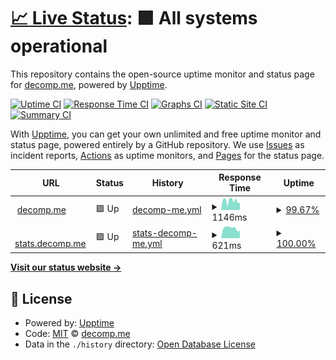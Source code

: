 # [📈 Live Status](https://status.decomp.me): <!--live status--> **🟩 All systems operational**

This repository contains the open-source uptime monitor and status page for [decomp.me](https://decomp.me), powered by [Upptime](https://github.com/upptime/upptime).

[![Uptime CI](https://github.com/decompme/upptime/workflows/Uptime%20CI/badge.svg)](https://github.com/decompme/upptime/actions?query=workflow%3A%22Uptime+CI%22)
[![Response Time CI](https://github.com/decompme/upptime/workflows/Response%20Time%20CI/badge.svg)](https://github.com/decompme/upptime/actions?query=workflow%3A%22Response+Time+CI%22)
[![Graphs CI](https://github.com/decompme/upptime/workflows/Graphs%20CI/badge.svg)](https://github.com/decompme/upptime/actions?query=workflow%3A%22Graphs+CI%22)
[![Static Site CI](https://github.com/decompme/upptime/workflows/Static%20Site%20CI/badge.svg)](https://github.com/decompme/upptime/actions?query=workflow%3A%22Static+Site+CI%22)
[![Summary CI](https://github.com/decompme/upptime/workflows/Summary%20CI/badge.svg)](https://github.com/decompme/upptime/actions?query=workflow%3A%22Summary+CI%22)

With [Upptime](https://upptime.js.org), you can get your own unlimited and free uptime monitor and status page, powered entirely by a GitHub repository. We use [Issues](https://github.com/decompme/upptime/issues) as incident reports, [Actions](https://github.com/decompme/upptime/actions) as uptime monitors, and [Pages](https://status.decomp.me) for the status page.

<!--start: status pages-->
<!-- This summary is generated by Upptime (https://github.com/upptime/upptime) -->
<!-- Do not edit this manually, your changes will be overwritten -->
<!-- prettier-ignore -->
| URL | Status | History | Response Time | Uptime |
| --- | ------ | ------- | ------------- | ------ |
| <img alt="" src="https://icons.duckduckgo.com/ip3/decomp.me.ico" height="13"> [decomp.me](https://decomp.me) | 🟩 Up | [decomp-me.yml](https://github.com/decompme/upptime/commits/HEAD/history/decomp-me.yml) | <details><summary><img alt="Response time graph" src="./graphs/decomp-me/response-time-week.png" height="20"> 1146ms</summary><br><a href="https://status.decomp.me/history/decomp-me"><img alt="Response time 1036" src="https://img.shields.io/endpoint?url=https%3A%2F%2Fraw.githubusercontent.com%2Fdecompme%2Fupptime%2FHEAD%2Fapi%2Fdecomp-me%2Fresponse-time.json"></a><br><a href="https://status.decomp.me/history/decomp-me"><img alt="24-hour response time 1311" src="https://img.shields.io/endpoint?url=https%3A%2F%2Fraw.githubusercontent.com%2Fdecompme%2Fupptime%2FHEAD%2Fapi%2Fdecomp-me%2Fresponse-time-day.json"></a><br><a href="https://status.decomp.me/history/decomp-me"><img alt="7-day response time 1146" src="https://img.shields.io/endpoint?url=https%3A%2F%2Fraw.githubusercontent.com%2Fdecompme%2Fupptime%2FHEAD%2Fapi%2Fdecomp-me%2Fresponse-time-week.json"></a><br><a href="https://status.decomp.me/history/decomp-me"><img alt="30-day response time 1419" src="https://img.shields.io/endpoint?url=https%3A%2F%2Fraw.githubusercontent.com%2Fdecompme%2Fupptime%2FHEAD%2Fapi%2Fdecomp-me%2Fresponse-time-month.json"></a><br><a href="https://status.decomp.me/history/decomp-me"><img alt="1-year response time 1036" src="https://img.shields.io/endpoint?url=https%3A%2F%2Fraw.githubusercontent.com%2Fdecompme%2Fupptime%2FHEAD%2Fapi%2Fdecomp-me%2Fresponse-time-year.json"></a></details> | <details><summary><a href="https://status.decomp.me/history/decomp-me">99.67%</a></summary><a href="https://status.decomp.me/history/decomp-me"><img alt="All-time uptime 99.92%" src="https://img.shields.io/endpoint?url=https%3A%2F%2Fraw.githubusercontent.com%2Fdecompme%2Fupptime%2FHEAD%2Fapi%2Fdecomp-me%2Fuptime.json"></a><br><a href="https://status.decomp.me/history/decomp-me"><img alt="24-hour uptime 100.00%" src="https://img.shields.io/endpoint?url=https%3A%2F%2Fraw.githubusercontent.com%2Fdecompme%2Fupptime%2FHEAD%2Fapi%2Fdecomp-me%2Fuptime-day.json"></a><br><a href="https://status.decomp.me/history/decomp-me"><img alt="7-day uptime 99.67%" src="https://img.shields.io/endpoint?url=https%3A%2F%2Fraw.githubusercontent.com%2Fdecompme%2Fupptime%2FHEAD%2Fapi%2Fdecomp-me%2Fuptime-week.json"></a><br><a href="https://status.decomp.me/history/decomp-me"><img alt="30-day uptime 99.87%" src="https://img.shields.io/endpoint?url=https%3A%2F%2Fraw.githubusercontent.com%2Fdecompme%2Fupptime%2FHEAD%2Fapi%2Fdecomp-me%2Fuptime-month.json"></a><br><a href="https://status.decomp.me/history/decomp-me"><img alt="1-year uptime 99.92%" src="https://img.shields.io/endpoint?url=https%3A%2F%2Fraw.githubusercontent.com%2Fdecompme%2Fupptime%2FHEAD%2Fapi%2Fdecomp-me%2Fuptime-year.json"></a></details>
| <img alt="" src="https://icons.duckduckgo.com/ip3/stats.decomp.me.ico" height="13"> [stats.decomp.me](https://stats.decomp.me/decomp.me) | 🟩 Up | [stats-decomp-me.yml](https://github.com/decompme/upptime/commits/HEAD/history/stats-decomp-me.yml) | <details><summary><img alt="Response time graph" src="./graphs/stats-decomp-me/response-time-week.png" height="20"> 621ms</summary><br><a href="https://status.decomp.me/history/stats-decomp-me"><img alt="Response time 678" src="https://img.shields.io/endpoint?url=https%3A%2F%2Fraw.githubusercontent.com%2Fdecompme%2Fupptime%2FHEAD%2Fapi%2Fstats-decomp-me%2Fresponse-time.json"></a><br><a href="https://status.decomp.me/history/stats-decomp-me"><img alt="24-hour response time 646" src="https://img.shields.io/endpoint?url=https%3A%2F%2Fraw.githubusercontent.com%2Fdecompme%2Fupptime%2FHEAD%2Fapi%2Fstats-decomp-me%2Fresponse-time-day.json"></a><br><a href="https://status.decomp.me/history/stats-decomp-me"><img alt="7-day response time 621" src="https://img.shields.io/endpoint?url=https%3A%2F%2Fraw.githubusercontent.com%2Fdecompme%2Fupptime%2FHEAD%2Fapi%2Fstats-decomp-me%2Fresponse-time-week.json"></a><br><a href="https://status.decomp.me/history/stats-decomp-me"><img alt="30-day response time 676" src="https://img.shields.io/endpoint?url=https%3A%2F%2Fraw.githubusercontent.com%2Fdecompme%2Fupptime%2FHEAD%2Fapi%2Fstats-decomp-me%2Fresponse-time-month.json"></a><br><a href="https://status.decomp.me/history/stats-decomp-me"><img alt="1-year response time 678" src="https://img.shields.io/endpoint?url=https%3A%2F%2Fraw.githubusercontent.com%2Fdecompme%2Fupptime%2FHEAD%2Fapi%2Fstats-decomp-me%2Fresponse-time-year.json"></a></details> | <details><summary><a href="https://status.decomp.me/history/stats-decomp-me">100.00%</a></summary><a href="https://status.decomp.me/history/stats-decomp-me"><img alt="All-time uptime 99.93%" src="https://img.shields.io/endpoint?url=https%3A%2F%2Fraw.githubusercontent.com%2Fdecompme%2Fupptime%2FHEAD%2Fapi%2Fstats-decomp-me%2Fuptime.json"></a><br><a href="https://status.decomp.me/history/stats-decomp-me"><img alt="24-hour uptime 100.00%" src="https://img.shields.io/endpoint?url=https%3A%2F%2Fraw.githubusercontent.com%2Fdecompme%2Fupptime%2FHEAD%2Fapi%2Fstats-decomp-me%2Fuptime-day.json"></a><br><a href="https://status.decomp.me/history/stats-decomp-me"><img alt="7-day uptime 100.00%" src="https://img.shields.io/endpoint?url=https%3A%2F%2Fraw.githubusercontent.com%2Fdecompme%2Fupptime%2FHEAD%2Fapi%2Fstats-decomp-me%2Fuptime-week.json"></a><br><a href="https://status.decomp.me/history/stats-decomp-me"><img alt="30-day uptime 99.95%" src="https://img.shields.io/endpoint?url=https%3A%2F%2Fraw.githubusercontent.com%2Fdecompme%2Fupptime%2FHEAD%2Fapi%2Fstats-decomp-me%2Fuptime-month.json"></a><br><a href="https://status.decomp.me/history/stats-decomp-me"><img alt="1-year uptime 99.93%" src="https://img.shields.io/endpoint?url=https%3A%2F%2Fraw.githubusercontent.com%2Fdecompme%2Fupptime%2FHEAD%2Fapi%2Fstats-decomp-me%2Fuptime-year.json"></a></details>

<!--end: status pages-->

[**Visit our status website →**](https://status.decomp.me)

## 📄 License

- Powered by: [Upptime](https://github.com/upptime/upptime)
- Code: [MIT](./LICENSE) © [decomp.me](https://decomp.me)
- Data in the `./history` directory: [Open Database License](https://opendatacommons.org/licenses/odbl/1-0/)
